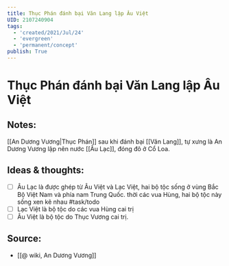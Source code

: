 ```yaml
---
title: Thục Phán đánh bại Văn Lang lập Âu Việt
UID: 2107240904
tags:
  - 'created/2021/Jul/24'
  - 'evergreen'
  - 'permanent/concept'
publish: True
---
```

# Thục Phán đánh bại Văn Lang lập Âu Việt

## Notes:
[[An Dương Vương|Thục Phán]] sau khi đánh bại [[Văn Lang]], tự xưng là An Dương Vương lập nên nước [[Âu Lạc]], đóng đô ở Cổ Loa.

## Ideas & thoughts:
- [ ] Âu Lạc là được ghép từ Âu Việt và Lạc Việt, hai bộ tộc sống ở vùng Bắc Bộ Việt Nam và phía nam Trung Quốc. thời các vua Hùng, hai bộ tộc này sống xen kẽ nhau #task/todo 
- [ ] Lạc Việt là bộ tộc do các vua Hùng cai trị
- [ ] Âu Việt là bộ tộc do Thục Vương cai trị.

## Source:
- [[@ wiki, An Dương Vương]]
